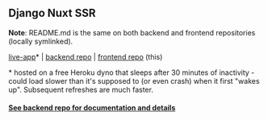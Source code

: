 ## Django Nuxt SSR

**Note**: README.md is the same on both backend and frontend repositories (locally symlinked).

[live-app](https://django-nuxt-ssr.herokuapp.com/)* | [backend repo](https://github.com/SHxKM/django-vue-ssr) | [frontend repo](https://github.com/SHxKM/django-nuxt-ssr-front) (this)

\* hosted on a free Heroku dyno that sleeps after 30 minutes of inactivity - could load slower than it's supposed to (or even crash) when it first "wakes up". Subsequent refreshes are much faster.

#### [See backend repo for documentation and details](https://github.com/SHxKM/django-vue-ssr)